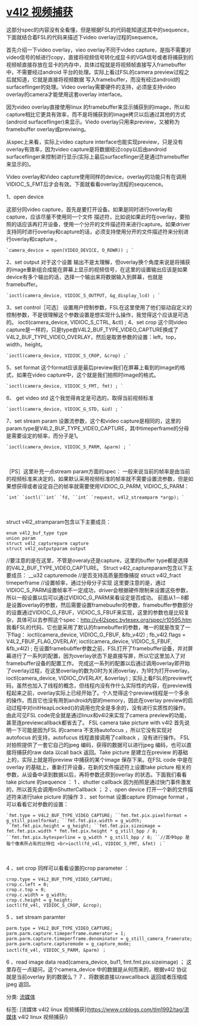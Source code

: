 # [v4l2 视频捕获](https://www.cnblogs.com/tlm1992/archive/2012/06/12/2545772.html)



 

这部分spec的内容没有全看懂，但是根据FSL的代码能知道这其中的sequence，下面就结合着FSL的代码来描述下video overlay过程的sequence。

首先介绍一下video overlay，vieo overlay不同于video capture，是指不需要对video信号的帧进行copy，直接将视频信号转化成显卡的VGA信号或者将捕获到的视频帧直接存放在显卡的内存中，具体过程就是将视频帧直接写入framebuffer中，不需要经过android 平台的处理。实际上看过FSL的camera preview过程之后就知道，它就是直接将视频数据 写入framebuffer，而没有经过android的surfaceflinger的处理。Video overlay需要硬件的支持，必须是支持video overlay的camera才能使用这套overlay interface。

因为video overlay直接使用linux 的framebuffer来显示捕获到的image，所以和capture相比它更具有效率，而不是将捕获到的image拷贝以后通过其他的方式(android surfaceflinger)来显示。Viedo overlay只用来preview，又被称为framebuffer overlay或previwing。

从spec上来看，实际上video capture interface也能实现preview，只是没有overlay有效率，因为video capture是将数据经过copy以后由android surfaceflinger来控制进行显示(实际上最后surfaceflinger还是通过framebuffer来显示的)。

Video overlay和Video capture使用同样的device，overlay的功能只有在调用VIDIOC_S_FMT后才会有效。下面就看看overlay流程的sequcence。

1、open device

这部分同video capture，首先是要打开设备。如果是同时进行overlay和capture，应该尽量不使用同一个文件 描述符，比如说如果此时在overlay，要拍照的话应该再打开设备，使用一个分开的文件描述符来进行capture。如果driver支持同时进行overlay和capture的话，必须支持使用分开的文件描述符来分别进行overlay和capture 。

```
`camera_device = open(VIDEO_DEVICE, O_RDWR)) ; `
```

2、set output
对于这个设置 输出不是太理解，但overlay换个角度来说是将捕获的image重新组合成能在屏幕上显示的视频信号，在这里的设置输出应该是如果device有多个输出的话，选择一个输出来将数据输入到屏幕，也就是framebuffer。 

```
`ioctl(camera_device, VIDIOC_S_OUTPUT, &g_display_lcd) ; `
```

3、set control［可选］
设置用户控制参数，FSL在这里使用了他们驱动自定义的控制参数，不是很理解这个参数设置是想实现什么操作，我觉得这个应该是可选的。
ioctl(camera_device, VIDIOC_S_CTRL, &ctl) ;
4、set crop
这个同video capture是一样的，只是type由V4L2_BUF_TYPE_VIDEO_CAPTURE换成了V4L2_BUF_TYPE_VIDEO_OVERLAY，然后是取景参数的设置：left，top，width，height。 

```
`ioctl(camera_device, VIDIOC_S_CROP, &crop) ;`
```

5、set format
这个format应该是最后preview我们在屏幕上看到的image的格式，如果在video capture中，这个就是我们拍照时image的格式。

```
`ioctl(camera_device, VIDIOC_S_FMT, fmt) ; `
```

 

6、 get video std
这个我觉得肯定是可选的，取得当前视频标准 

```
`ioctl(camera_device, VIDIOC_G_STD, &id) ; `
```

 

7、set stream param
设置流参数，这个和video capture是相同的，这里的param.type是V4L2_BUF_TYPE_VIDEO_CAPTURE，其中timeperframe的分母是需要设定的帧率，而分子是1。 

```
`ioctl(camera_device, VIDIOC_S_PARM, &parm) ; `
```

　　

［PS］这里补充一点stream param方面的spec：
一般来说当前的帧率是由当前的视频标准来决定的，如果默认采用视频标准的帧率就不需要设置流参数，但是如果想获得或者设定自己的帧率就需要使用VIDIOC_G_PARM, VIDIOC_S_PARM：

```
`int` `ioctl(``int` `fd, ``int` `request, v4l2_streamparm *argp); `
```

　　

struct v4l2_stramparam包含以下主要成员：

```
enum v4l2_buf_type type 
union param 
struct v4l2_captureparm capture 
struct v4l2_outputparam output 
```


//要注意的是在这里，不管是overaly还是capture，这里的buffer type都是选择的V4L2_BUF_TYPE_VIDEO_CAPTURE。
Struct v4l2_captureparam包含以下主要成员：
__u32 capturemode
//是否支持高质量图像捕捉
struct v4l2_fract timeperframe
//设置帧率，通过分母分子实现
这里要注意的是，通过 VIDIOC_S_PARM设置帧率不一定成功，driver会根据硬件限制来设置这些参数，所以一般设置以后可以通过VIDIOC_G_PARM来看设定是否成功。
前面从1－8都是设置overlay的参数，然后需要设置framebuufer的参数，framebuffer参数部分的设置通过VIDIOC_G_FBUF，VIDIOC_S_FBUF来实现，这里的参数也是比较复杂，具体可以去参照这个spec：http://v4l2spec.bytesex.org/spec/r10595.htm
我看FSL的代码，它也是采用了默认的framebuffer的参数，唯一的就是改变了一下flag：
ioctl(camera_device, VIDIOC_G_FBUF, &fb_v4l2) ;
fb_v4l2.flags = V4L2_FBUF_FLAG_OVERLAY;
ioctl(camera_device, VIDIOC_S_FBUF, &fb_v4l2) ;
在设置framebubffer参数之前，FSL打开了framebuffer设备，并对屏幕进行了一系列的配置，因为overlay状态下是直接写屏，所以它这里加入了对framebuffer设备的配置工作。
完成这一系列的配置以后通过调用overlay即开始了overlay过程，在这里overlay的数为0时为关闭overlay，为1时为打开overlay。
ioctl(camera_device, VIDIOC_OVERLAY, &overlay) ;
实际上看FSL的preview代码，虽然也加入了线程的概念，但线程内没有作什么实际性的内容，在preview线程起来之前，overlay实际上已经开始了。个人觉得这个preview线程是一个多余的操作。而且它也没有用到android内部的memory，因此在overlay preview的启动过程中对initHeapLocked()的调用也完全是多余的，没有进行实质性的操作。由此可见FSL code完全就是通过linux和v4l2来实现了camera preview的功能，甚至连previewcallback都省去了。 FSL camera take picture with v4l2
首先说明一下可能是因为FSL 的camera 不支持autofocus ，所以它没有实现对autofocus 的支持，autofucus 线程直接调用了callback ，没有进行操作。
FSL 对拍照提供了一套它自己的jpeg 编码，获得的数据可以进行jpeg 编码，也可以直接将捕获的raw data 以call back 返回。Take picture 是建立在preview 的基础 上的，实际上就是将preview 中捕获的某个image 保存下来。在FSL code 中是在overlay 的基础上，重新打开设备，在新的文件描述符上设置take picture 相关的参数，从设备中读到数据以后，再将参数还原到overlay 的状态。下面我们看看take picture 的sequence ：
1 、shutter callback
因为拍照是通过快门事件激发的，所以首先会调用mShutterCallback ；
2 、open device
打开一个新的文件描述符来进行take picture 的操作
3 、set format
设置capture 的image format ，可以看看它对参数的设置：

```
`fmt.type = V4L2_BUF_TYPE_VIDEO_CAPTURE; ``fmt.fmt.pix.pixelformat = g_still_pixelformat; ``fmt.fmt.pix.width = g_width; ``fmt.fmt.pix.height = g_height; ``fmt.fmt.pix.sizeimage = fmt.fmt.pix.width * fmt.fmt.pix.height * g_still_bpp / 8; ``fmt.fmt.pix.bytesperline = g_width * g_still_bpp / 8; ``//其中bpp 是每个像素所占有的比特位 <br>ioctl(fd_v4l, VIDIOC_S_FMT, &fmt) ；`
```

　　

4 、set crop
同样可以看看设置的crop parameter ：



```
crop.type = V4L2_BUF_TYPE_VIDEO_CAPTURE; 
crop.c.left = 0; 
crop.c.top = 0; 
crop.c.width = g_width; 
crop.c.height = g_height; 
ioctl(fd_v4l, VIDIOC_S_CROP, &crop);
```



 

5 、set stream paramter 

```
parm.type = V4L2_BUF_TYPE_VIDEO_CAPTURE; 
parm.parm.capture.timeperframe.numerator = 1; 
parm.parm.capture.timeperframe.denominator = g_still_camera_framerate; 
parm.parm.capture.capturemode = g_capture_mode; 
ioctl(fd_v4l, VIDIOC_S_PARM, &parm) ； 
```

 

6 、read image data
read(camera_device, buf1, fmt.fmt.pix.sizeimage) ；
这里存在一点疑问，这个camera_device 中的数据是从何而来的，根据v4l2 协议 就是当前overlay 到的数据么？
7 、将数据直接以rawcallback 返回或者压缩成jpeg 返回。



分类: [流媒体](https://www.cnblogs.com/tlm1992/category/387697.html)

标签: [流媒体 v4l2 linux 视频捕获](https://www.cnblogs.com/tlm1992/tag/流媒体 v4l2 linux 视频捕获/)